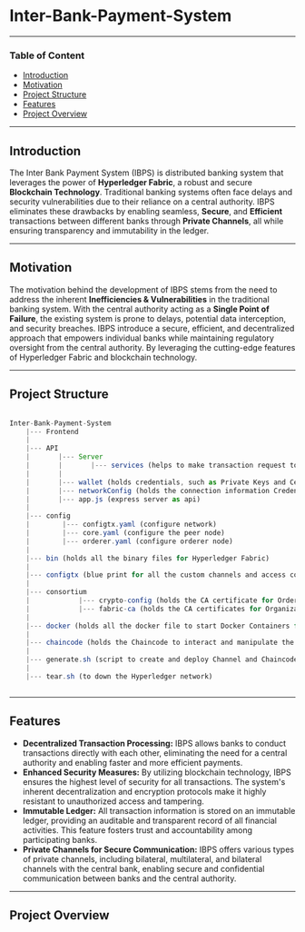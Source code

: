 # Inter-Bank-Payment-System
---
### Table of Content
- [Introduction](https://github.com/2018331056shanto/Inter-Bank-Payment-System#introduction)
- [Motivation](https://github.com/2018331056shanto/Inter-Bank-Payment-System#motivation)
- [Project Structure](https://github.com/2018331056shanto/Inter-Bank-Payment-System#project-structure)
- [Features](https://github.com/2018331056shanto/Inter-Bank-Payment-System#features)
- [Project Overview](https://github.com/2018331056shanto/Inter-Bank-Payment-System#project-overview)

---

## Introduction

The Inter Bank Payment System (IBPS) is distributed banking system that leverages the power of **Hyperledger Fabric**, a robust and secure **Blockchain Technology**. Traditional banking systems often face delays and security vulnerabilities due to their reliance on a central authority. IBPS eliminates these drawbacks by enabling seamless, **Secure**, and **Efficient** transactions between different banks through **Private Channels**, all while ensuring transparency and immutability in the ledger.

---

## Motivation

The motivation behind the development of IBPS stems from the need to address the inherent **Inefficiencies & Vulnerabilities** in the traditional banking system. With the central authority acting as a **Single Point of Failure**, the existing system is prone to delays, potential data interception, and security breaches. IBPS introduce a secure, efficient, and decentralized approach that empowers individual banks while maintaining regulatory oversight from the central authority. By leveraging the cutting-edge features of Hyperledger Fabric and blockchain technology.

---

## Project Structure

```js

Inter-Bank-Payment-System
    |--- Frontend
    |
    |--- API
    |       |--- Server
    |       |       |--- services (helps to make transaction request to the Hyperledger Network)
    |       |
    |       |--- wallet (holds credentials, such as Private Keys and Certificates)
    |       |--- networkConfig (holds the connection information Credentials for every Organization)
    |       |--- app.js (express server as api)
    |
    |--- config
    |        |--- configtx.yaml (configure network)
    |        |--- core.yaml (configure the peer node)
    |        |--- orderer.yaml (configure orderer node)
    |
    |--- bin (holds all the binary files for Hyperledger Fabric)
    |
    |--- configtx (blue print for all the custom channels and access control for an organization in a channel)
    |
    |--- consortium
    |            |--- crypto-config (holds the CA certificate for Orderer and PeerOrganization)
    |            |--- fabric-ca (holds the CA certificates for Organizations)
    |
    |--- docker (holds all the docker file to start Docker Containers for the network to UP)
    |
    |--- chaincode (holds the Chaincode to interact and manipulate the Blockchain ledger)
    |
    |--- generate.sh (script to create and deploy Channel and Chaincode)
    |
    |--- tear.sh (to down the Hyperledger network)



```
---
## Features
- **Decentralized Transaction Processing:** IBPS allows banks to conduct transactions directly with each other, eliminating the need for a central authority and enabling faster and more efficient payments.
- **Enhanced Security Measures:** By utilizing blockchain technology, IBPS ensures the highest level of security for all transactions. The system's inherent decentralization and encryption protocols make it highly resistant to unauthorized access and tampering.
- **Immutable Ledger:** All transaction information is stored on an immutable ledger, providing an auditable and transparent record of all financial activities. This feature fosters trust and accountability among participating banks.
- **Private Channels for Secure Communication:** IBPS offers various types of private channels, including bilateral, multilateral, and bilateral channels with the central bank, enabling secure and confidential communication between banks and the central authority.

---
## Project Overview


